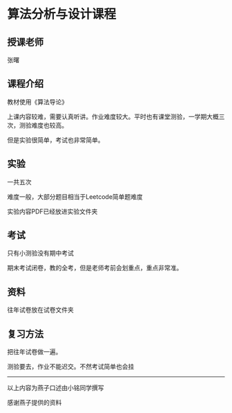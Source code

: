 # 算法分析与设计课程

## 授课老师

张曙

## 课程介绍

教材使用《算法导论》

上课内容较难，需要认真听讲。作业难度较大。平时也有课堂测验，一学期大概三次，测验难度也较高。

但是实验很简单，考试也非常简单。

## 实验

一共五次

难度一般，大部分题目相当于Leetcode简单题难度

实验内容PDF已经放进实验文件夹

## 考试

只有小测验没有期中考试

期末考试闭卷，教的全考，但是老师考前会划重点，重点非常准。

## 资料

往年试卷放在试卷文件夹

## 复习方法

把往年试卷做一遍。

测验要去，作业不能迟交。不然考试简单也会挂

------

以上内容为燕子口述由小铭同学撰写

感谢燕子提供的资料